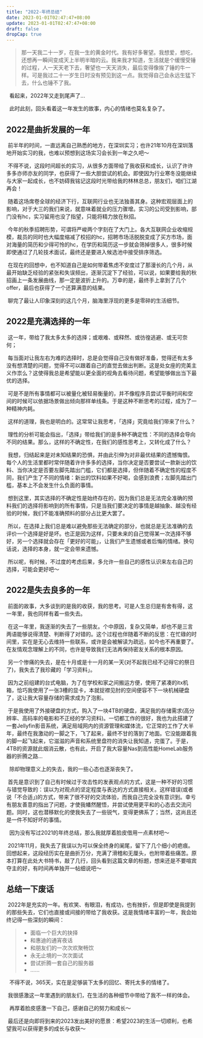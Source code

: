 ```yaml
---
title: "2022-年终总结"
date: 2023-01-01T02:47:47+08:00
update: 2023-01-01T02:47:47+08:00
draft: false 
dropCap: true
---
```


> 那一天我二十一岁，在我一生的黄金时代。我有好多奢望。我想爱，想吃，还想再一瞬间变成天上半明半暗的云。我来我才知道，生活就是个缓慢受锤的过程，人一天天老下去，奢望也一天天消失，最后变得像挨了锤的牛一样。可是我过二十一岁生日时没有预见到这一点。我觉得自己会永远生猛下去，什么也锤不了我。


​	​	看起来，2022年又走到尾声了...

​	​	此时此刻，回头看着这一年发生的故事，内心的情绪也莫名复杂了。

## 2022是曲折发展的一年

​	​	前半年的时间，一直远离自己熟悉的地方，在深圳实习；也许21年10月在深圳落地开始实习的我，也难以预想到这场实习会长到一年之久吧～

​	​	不得不说，这段时间超长的实习，从很多方面带给了我收获和成长，认识了许许多多亦师亦友的同学，也获得了一些大胆尝试的机会。即使因为行业寒冬没能继续与大家一起成长，也不妨碍我铭记这段时光带给我的林林总总，朋友们，咱们江湖再会！

​	​	随着这场席卷全球的经济下行，互联网行业也无法独善其身。这种宏观层面上的影响，对于大三的我们来说，就意味着就业的压力骤增。实习的公司受到影响，部门没有hc，实习留用也没了指望，只能将精力放在秋招。

​	​	今年的秋季招聘形势，可谓将严峻两个字刻在了大门上。各大互联网企业收缩规模，裁员的同时也大幅度缩减了校招的hc，招聘市场活脱脱变成了买方市场，面对海量的简历和少得可怜的hc，在学历和简历这一步就会筛掉很多人，很多时候即使通过了几轮技术面试，最终还是要进入候选池中接受排序筛选。

​	​	 在现在的回想中，也不知道自己是如何带着焦虑不安度过了那漫长的几个月，从最开始缺乏经验的紧张和失误频出，逐渐沉淀下了经验，可以说，如果要给我的秋招画上一条发展曲线，那一定是波折上升的。万幸的是，最终手上拿到了几个offer，最后也获得了一个还算满意的结果。

​	​	聊完了最让人印象深刻的这几个月，脑海里浮现的更多是零碎的生活细节。

## 2022是充满选择的一年

​	​	这一年，带给了我太多太多的选择；或艰难、或释然、或彷徨逃避、或无可奈何；

​	​	每当面对让我左右为难的选择时，总是会觉得自己没有做好准备，觉得还有太多没有想清楚的问题，觉得不可以跟着自己的直觉去做出判断。这是处女座的完美主义作祟么？这使得我总是希望能以更全面的视角去看待问题，希望能够做出当下最优的选择。

​	​	可是不是所有事情都可以被量化被轻易衡量的，并不像程序员尝试平衡时间和空间的时候可以依据场景做出倾向那样单线条。于是这种不断思考的过程，成为了一种精神内耗。

​	​	这样的道理，我也是明白的。这常常让我思考，「选择」究竟给我们带来了什么？

​	​	理性的分析可能会指出，「选择」带给我们的是多种不确定性：不同的选择会导向不同的结果。那么，这样的不确定性，在我们的感性思考上，又转化成了什么？

​	​	我想，归结起来是对未知结果的恐惧，并由此引伸为对非最优结果的遗憾悔恨。每个人的生活里都时常伴随着许许多多的选择，当你决定是否要尝试一款新出的饮料、当你决定是否要左脚先踏出门槛，它们都是选择，但伴随着不确定性的程度不同，我们产生了不同的情绪：新出的饮料如果不好喝，会感到浪费；左脚先踏出门槛，基本上不会发生什么负面的事情。

​	​	想到这里，其实选择的不确定性是始终存在的，因为我们总是无法完全准确的预料我们的选择将影响到的所有事情，只是当我们要决定的事情是越抽象、越没有经验的时候，我们不能准确预料的部分占比更大罢了。

​	​	所以，在选择上我们总是难以避免那些无法确定的部分，也就总是无法准确的去评价一个选择是好是坏。也正是因为这样，只要未来的自己觉得某一次选择不够好，另一个选择就会存在「更好的可能」，让我们产生遗憾或者后悔的情绪。换句话说，选择的本身，就一定会带来遗憾。

​	​	所以呢，有时候，不过度的考虑后果，多允许一些自己的感性认识来左右自己的选择，可能会更好吧～

## 2022是失去良多的一年

​	​	前面的故事，大多谈到的是我的收获，我的思考。可是人生总归是有舍有得，这一年里，我也同样有着一些失去。

​	​	在这一年里，我逐渐的失去了一些朋友。个中原因，复杂又简单，却也不是三言两语能够说得清楚、判断得了对错的。这个过程也伴随着不断的反思：在忙碌的时间里，实在是无心去维持一些联系，或许是会被解读为疏远，如今也不再重要了。在友情观念理解上的不同，也许是导致我们无法再保持密友关系的根本原因。

​	​	另一个惨痛的失去，是在十月或是十一月的某一天(对不起我已经不记得它的祭日了)，我失去了我珍藏的「学习资料」。

​	​	因为之前组建的台式电脑，为了在学校和家之间搬运方便，使用了紧凑的itx机箱，恰巧我使用了一张3槽的显卡，本就捉襟见肘的空间便容不下一块机械硬盘了，这让我大容量存储的需求成为了泡影。

​	​	于是我使用了外接硬盘的方式，购入了一块4TB的硬盘，满足我的存储需求(高分辨率、高码率的电影和不正经的学习资料)。一切都工作的很好，我也为此搭建了一套Jellyfin影音系统，满足局域网内的资源管理和媒体流，它正常的工作了大半年，最终在我激动的一脚之下，飞了起来，最终不甘的落到了地面。它没能跟着我的脚一起飞起来，它滋滋的声音和系统里盘符的消失让我知道，完蛋了。于是，4TB的资源就此烟消云散，也有此，开启了我大容量Nas到高性能HomeLab服务器的折腾之路…

​	​	除却物理意义上的失去，我的一些心态也逐渐丧失了。

​	​	首先是意识到了自己有时候过于攻击性的发表观点的方式，这是一种不好的习惯与错觉导致的：误以为对观点的坚定程度与表达的方式直接相关。这样错误(或者说「不合适」)的方式，带来了很不好的交流体验，而我自己完全没有意识到。幸亏有朋友善意的指出了问题，才使我幡然醒悟，并尝试使用更平和的心态去交流问题。同时，这也潜移默化的使我失去了一些锐气，变得更佛系了；当然，这尚且还是一件不知好坏的事情。	

​	​	因为没有写过2021的年终总结，那么我就厚着脸皮借用一点素材吧～	

​	​	2021年11月，我失去了我误以为可以保全终身的阑尾，留下了几个细小的疤痕。回想起来，这段经历实在是曲折万分，充满了滑稽和无厘头，也附带着些痛苦。原本打算在此处大书特书，敲了几行，回头看到这篇文章的标题，想来还是不要喧宾夺主的好，有时间再单独开一帖细说吧～

## 总结一下废话

​	​	2022年是充实的一年。有欢笑、有眼泪，有成功，也有挫折，但是即使是我提到的那些失去，它们也直接或间接的带给了我收获。这是我情绪丰富的一年，我会始终记得一些深刻的瞬间：

> - 面临一个巨大的抉择
> - 和惠迪的通宵夜话
> - 和朋友们的一次次欢聚畅饮
> - 永无止境的一次次面试
> - 尝试折腾一套自己的服务器
> - ……

​	​	不得不说，365天，实在是足够装下太多的回忆、寄托太多的情绪了。

​	​	我很感激这一年里遇到的朋友们，在生活的各种细节中带给了我不一样的体会。

​	​	再厚着脸皮感激一下自己，感谢自己的努力和成长～

​	​	最后还是向即将到来的2023发出美好的愿景：希望2023的生活一切顺利，也希望我可以获得更多的成长与收获～
